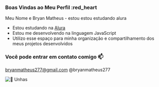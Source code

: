 ### Boas Vindas ao Meu Perfil :red_heart

Meu Nome e Bryan Matheus - estou estou estudando alura


- Estou estudando na [Alura](alura,com.br)
- Estou me desenvolvendo na linguagem JavaScript
- Utilizo esse espaço para minha organização e compartilhamento dos meus projetos desenvolvidos

### Você pode entrar em contato comigo 📫

bryanmatheus277@gmail.com
@bryanmatheus277
  
![💅 Unhas ](https://tenor.com/pt-BR/view/emy-départ-gif-18075952005016085494)
